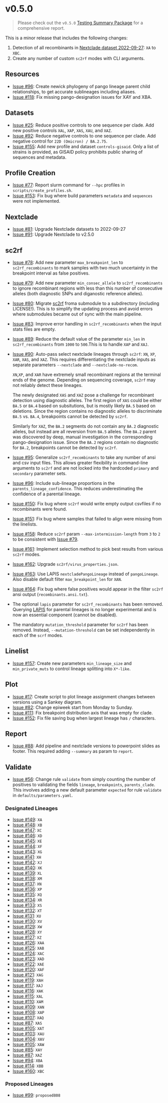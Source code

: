 # v0.5.0

> Please check out the `v0.5.0` [Testing Summary Package](https://ktmeaton.github.io/ncov-recombinant/docs/testing_summary_package/ncov-recombinant_v0.4.2_v0.5.0.html) for a comprehensive report.

This is a minor release that includes the following changes:

1. Detection of all recombinants in [Nextclade dataset 2022-09-27](https://github.com/nextstrain/nextclade_data/releases/tag/2022-09-28--16-01-10--UTC): `XA` to `XBC`.
1. Create any number of custom `sc2rf` modes with CLI arguments.

## Resources

- [Issue #96](https://github.com/ktmeaton/ncov-recombinant/issues/96): Create newick phylogeny of pango lineage parent child relationships, to get accurate sublineages including aliases.
- [Issue #118](https://github.com/ktmeaton/ncov-recombinant/issues/118): Fix missing pango-designation issues for XAY and XBA.

## Datasets

- [Issue #25](https://github.com/ktmeaton/ncov-recombinant/issues/25): Reduce positive controls to one sequence per clade. Add new positive controls `XAL`, `XAP`, `XAS`, `XAU`, and `XAZ`.
- [Issue #92](https://github.com/ktmeaton/ncov-recombinant/issues/92): Reduce negative controls to one sequence per clade. Add negative control for `22D (Omicron) / BA.2.75`.
- [Issue #155](https://github.com/ktmeaton/ncov-recombinant/issues/155): Add new profile and dataset `controls-gisaid`. Only a list of strains is provided, as GISAID policy prohibits public sharing of sequences and metadata.

## Profile Creation

- [Issue #77](https://github.com/ktmeaton/ncov-recombinant/issues/77): Report slurm command for `--hpc` profiles in `scripts/create_profiles.sh`.
- [Issue #153](https://github.com/ktmeaton/ncov-recombinant/issues/153): Fix bug where build parameters `metadata` and `sequences` were not implemented.

## Nextclade

- [Issue #81](https://github.com/ktmeaton/ncov-recombinant/issues/81): Upgrade Nextclade datasets to 2022-09-27
- [Issue #91](https://github.com/ktmeaton/ncov-recombinant/issues/91): Upgrade Nextclade to v2.5.0

## sc2rf

- [Issue #78](https://github.com/ktmeaton/ncov-recombinant/issues/78): Add new parameter `max_breakpoint_len` to `sc2rf_recombinants` to mark samples with two much uncertainty in the breakpoint interval as false positives.
- [Issue #79](https://github.com/ktmeaton/ncov-recombinant/issues/79): Add new parameter `min_consec_allele` to `sc2rf_recombinants` to ignore recombinant regions with less than this number of consecutive alleles (both diagnostic SNPs and diganostic reference alleles).
- [Issue #80](https://github.com/ktmeaton/ncov-recombinant/issues/80): Migrate [sc2rf](https://github.com/lenaschimmel/sc2rf) froma submodule to a subdirectory (including LICENSE!). This is to simplify the updating process and avoid errors where submodules became out of sync with the main pipeline.
- [Issue #83](https://github.com/ktmeaton/ncov-recombinant/issues/83): Improve error handling in `sc2rf_recombinants` when the input stats files are empty.
- [Issue #89](https://github.com/ktmeaton/ncov-recombinant/issues/89): Reduce the default value of the parameter `min_len` in `sc2rf_recombinants` from `1000` to `500`.This is to handle `XAP` and `XAJ`.
- [Issue #90](https://github.com/ktmeaton/ncov-recombinant/issues/90): Auto-pass select nextclade lineages through `sc2rf`: `XN`, `XP`, `XAR`, `XAS`, and `XAZ`. This requires differentiating the nextclade inputs as separate parameters `--nextclade` and `--nextclade-no-recom`.

    `XN`,`XP`, and `XAR` have extremely small recombinant regions at the terminal ends of the genome. Depending on sequencing coverage, `sc2rf` may not reliably detect these lineages.

    The newly designated `XAS` and `XAZ` pose a challenge for recombinant detection using diagnostic alleles. The first region of `XAS` could be either `BA.5` or `BA.4` based on subsitutions, but is mostly likely `BA.5` based on deletions. Since the region contains no diagnostic alleles to discriminate `BA.5` vs. `BA.4`, breakpoints cannot be detected by `sc2rf`.

    Similarly for `XAZ`, the `BA.2` segments do not contain any `BA.2` diagnostic alleles, but instead are all reversion from `BA.5` alleles. The `BA.2` parent was discovered by deep, manual investigation in the corresponding pango-designation issue. Since the `BA.2` regions contain no diagnostic for `BA.2`, breakpoints cannot be detected by `sc2rf`.

- [Issue #95](https://github.com/ktmeaton/ncov-recombinant/issues/95): Generalize `sc2rf_recombinants` to take any number of ansi and csv input files. This allows greater flexibility in command-line arguments to `sc2rf` and are not locked into the hardcoded `primary` and `secondary` parameter sets.
- [Issue #96](https://github.com/ktmeaton/ncov-recombinant/issues/96): Include sub-lineage proportions in the `parents_lineage_confidence`. This reduces underestimating the confidence of a parental lineage.
- [Issue #150](https://github.com/ktmeaton/ncov-recombinant/issues/150): Fix bug where `sc2rf` would write empty output csvfiles if no recombinants were found.
- [Issue #151](https://github.com/ktmeaton/ncov-recombinant/issues/151): Fix bug where samples that failed to align were missing from the linelists.
- [Issue #158](https://github.com/ktmeaton/ncov-recombinant/issues/158): Reduce `sc2rf` param `--max-intermission-length` from `3` to `2` to be consistent with [Issue #79](https://github.com/ktmeaton/ncov-recombinant/issues/79).
- [Issue #161](https://github.com/ktmeaton/ncov-recombinant/issues/161): Implement selection method to pick best results from various `sc2rf` modes.
- [Issue #162](https://github.com/ktmeaton/ncov-recombinant/issues/162): Upgrade `sc2rf/virus_properties.json`.
- [Issue #163](https://github.com/ktmeaton/ncov-recombinant/issues/163): Use LAPIS `nextcladePangoLineage` instead of `pangoLineage`. Also disable default filter `max_breakpoint_len` for `XAN`.
- [Issue #164](https://github.com/ktmeaton/ncov-recombinant/issues/164): Fix bug where false positives would appear in the filter `sc2rf` ansi output (`recombinants.ansi.txt`).
- The optional `lapis` parameter for `sc2rf_recombinants` has been removed. Querying [LAPIS](https://lapis.cov-spectrum.org/) for parental lineages is no longer experimental and is now an essential component (cannot be disabled).
- The mandatory `mutation_threshold` parameter for `sc2rf` has been removed. Instead, `--mutation-threshold` can be set independently in each of the `scrf` modes.

## Linelist

- [Issue #157](https://github.com/ktmeaton/ncov-recombinant/issues/157]): Create new parameters `min_lineage_size` and `min_private_muts` to control lineage splitting into `X*-like`.

## Plot

- [Issue #17](https://github.com/ktmeaton/ncov-recombinant/issues/17]): Create script to plot lineage assignment changes between versions using a Sankey diagram.
- [Issue #82](https://github.com/ktmeaton/ncov-recombinant/issues/82]): Change epiweek start from Monday to Sunday.
- [Issue #111](https://github.com/ktmeaton/ncov-recombinant/issues/111]): Fix breakpoint distribution axis that was empty for clade.
- [Issue #152](https://github.com/ktmeaton/ncov-recombinant/issues/152): Fix file saving bug when largest lineage has `/` characters.

## Report

- [Issue #88](https://github.com/ktmeaton/ncov-recombinant/issues/88): Add pipeline and nextclade versions to powerpoint slides as footer. This required adding `--summary` as param to `report`.

## Validate

- [Issue #56](https://github.com/ktmeaton/ncov-recombinant/issues/56): Change rule `validate` from simply counting the number of positives to validating the fields `lineage`, `breakpoints`, `parents_clade`. This involves adding a new default parameter `expected` for rule `validate` in `defaults/parameters.yaml`.

### Designated Lineages

- [Issue #149](https://github.com/ktmeaton/ncov-recombinant/issues/149): `XA`
- [Issue #148](https://github.com/ktmeaton/ncov-recombinant/issues/148): `XB`
- [Issue #147](https://github.com/ktmeaton/ncov-recombinant/issues/147): `XC`
- [Issue #146](https://github.com/ktmeaton/ncov-recombinant/issues/146): `XD`
- [Issue #145](https://github.com/ktmeaton/ncov-recombinant/issues/145): `XE`
- [Issue #144](https://github.com/ktmeaton/ncov-recombinant/issues/144): `XF`
- [Issue #143](https://github.com/ktmeaton/ncov-recombinant/issues/143): `XG`
- [Issue #141](https://github.com/ktmeaton/ncov-recombinant/issues/141): `XH`
- [Issue #142](https://github.com/ktmeaton/ncov-recombinant/issues/142): `XJ`
- [Issue #140](https://github.com/ktmeaton/ncov-recombinant/issues/140): `XK`
- [Issue #139](https://github.com/ktmeaton/ncov-recombinant/issues/139): `XL`
- [Issue #138](https://github.com/ktmeaton/ncov-recombinant/issues/138): `XM`
- [Issue #137](https://github.com/ktmeaton/ncov-recombinant/issues/137): `XN`
- [Issue #136](https://github.com/ktmeaton/ncov-recombinant/issues/136): `XP`
- [Issue #135](https://github.com/ktmeaton/ncov-recombinant/issues/135): `XQ`
- [Issue #134](https://github.com/ktmeaton/ncov-recombinant/issues/134): `XR`
- [Issue #133](https://github.com/ktmeaton/ncov-recombinant/issues/133): `XS`
- [Issue #132](https://github.com/ktmeaton/ncov-recombinant/issues/132): `XT`
- [Issue #131](https://github.com/ktmeaton/ncov-recombinant/issues/131): `XU`
- [Issue #130](https://github.com/ktmeaton/ncov-recombinant/issues/130): `XV`
- [Issue #129](https://github.com/ktmeaton/ncov-recombinant/issues/129): `XW`
- [Issue #128](https://github.com/ktmeaton/ncov-recombinant/issues/128): `XY`
- [Issue #127](https://github.com/ktmeaton/ncov-recombinant/issues/127): `XZ`
- [Issue #126](https://github.com/ktmeaton/ncov-recombinant/issues/124): `XAA`
- [Issue #125](https://github.com/ktmeaton/ncov-recombinant/issues/124): `XAB`
- [Issue #124](https://github.com/ktmeaton/ncov-recombinant/issues/124): `XAC`
- [Issue #123](https://github.com/ktmeaton/ncov-recombinant/issues/123): `XAD`
- [Issue #122](https://github.com/ktmeaton/ncov-recombinant/issues/122): `XAE`
- [Issue #120](https://github.com/ktmeaton/ncov-recombinant/issues/120): `XAF`
- [Issue #121](https://github.com/ktmeaton/ncov-recombinant/issues/119): `XAG`
- [Issue #119](https://github.com/ktmeaton/ncov-recombinant/issues/119): `XAH`
- [Issue #117](https://github.com/ktmeaton/ncov-recombinant/issues/117): `XAJ`
- [Issue #116](https://github.com/ktmeaton/ncov-recombinant/issues/116): `XAK`
- [Issue #115](https://github.com/ktmeaton/ncov-recombinant/issues/115): `XAL`
- [Issue #110](https://github.com/ktmeaton/ncov-recombinant/issues/110): `XAM`
- [Issue #109](https://github.com/ktmeaton/ncov-recombinant/issues/109): `XAN`
- [Issue #108](https://github.com/ktmeaton/ncov-recombinant/issues/108): `XAP`
- [Issue #107](https://github.com/ktmeaton/ncov-recombinant/issues/107): `XAQ`
- [Issue #87](https://github.com/ktmeaton/ncov-recombinant/issues/87): `XAS`
- [Issue #105](https://github.com/ktmeaton/ncov-recombinant/issues/102): `XAT`
- [Issue #103](https://github.com/ktmeaton/ncov-recombinant/issues/103): `XAU`
- [Issue #104](https://github.com/ktmeaton/ncov-recombinant/issues/104): `XAV`
- [Issue #105](https://github.com/ktmeaton/ncov-recombinant/issues/105): `XAW`
- [Issue #85](https://github.com/ktmeaton/ncov-recombinant/issues/85): `XAY`
- [Issue #87](https://github.com/ktmeaton/ncov-recombinant/issues/87): `XAZ`
- [Issue #94](https://github.com/ktmeaton/ncov-recombinant/issues/94): `XBA`
- [Issue #114](https://github.com/ktmeaton/ncov-recombinant/issues/14): `XBB`
- [Issue #160](https://github.com/ktmeaton/ncov-recombinant/issues/160): `XBC`

### Proposed Lineages

- [Issue #99](https://github.com/ktmeaton/ncov-recombinant/issues/99): `proposed808`
